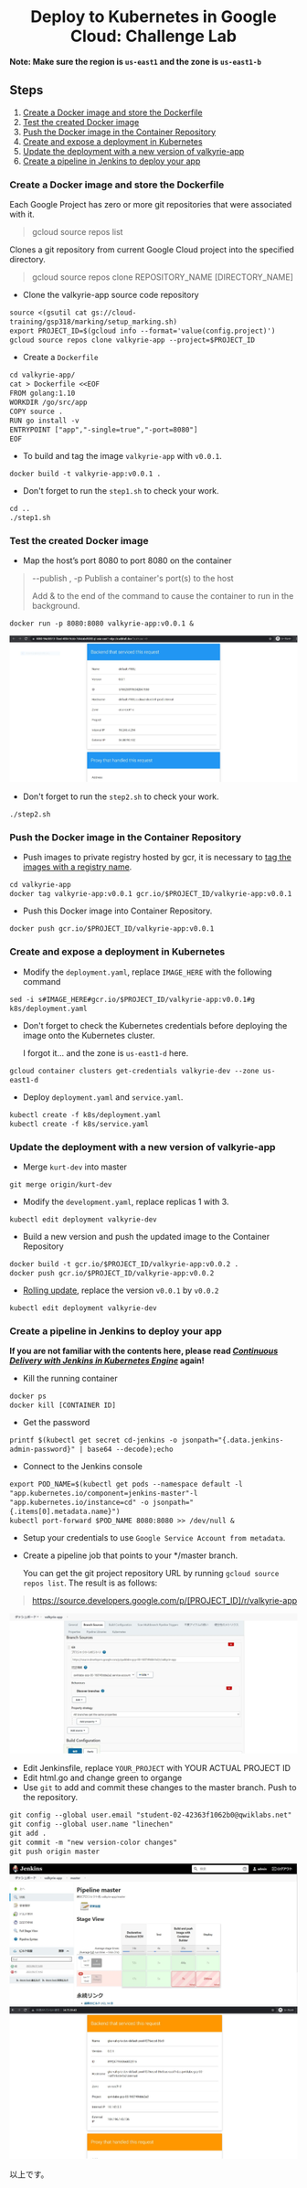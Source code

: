 <h1 align='center'>Deploy to Kubernetes in Google Cloud: Challenge Lab</h1>

<strong>Note: Make sure the region is `us-east1` and the zone is `us-east1-b`</strong>

<h2> Steps </h2>

1. [Create a Docker image and store the Dockerfile](#1)
1. [Test the created Docker image](#2)
1. [Push the Docker image in the Container Repository](#3)
1. [Create and expose a deployment in Kubernetes](#4)
1. [Update the deployment with a new version of valkyrie-app](#5)
1. [Create a pipeline in Jenkins to deploy your app](#6)

<h3 id=1>Create a Docker image and store the Dockerfile</h3>

Each Google Project has zero or more git repositories that were associated with it.
> gcloud source repos list

Clones a git repository from current Google Cloud project into the specified directory.
> gcloud source repos clone REPOSITORY_NAME [DIRECTORY_NAME]

* Clone the valkyrie-app source code repository
```
source <(gsutil cat gs://cloud-training/gsp318/marking/setup_marking.sh)
export PROJECT_ID=$(gcloud info --format='value(config.project)')
gcloud source repos clone valkyrie-app --project=$PROJECT_ID
```

* Create a `Dockerfile`
```
cd valkyrie-app/
cat > Dockerfile <<EOF
FROM golang:1.10
WORKDIR /go/src/app
COPY source .
RUN go install -v
ENTRYPOINT ["app","-single=true","-port=8080"]
EOF
```

* To build and tag the image `valkyrie-app` with `v0.0.1`.
```
docker build -t valkyrie-app:v0.0.1 .
```

* Don't forget to run the `step1.sh` to check your work. 
```
cd ..
./step1.sh
```

<h3 id=2>Test the created Docker image</h3>

* Map the host’s port 8080 to port 8080 on the container
> --publish , -p		Publish a container's port(s) to the host
>
>  Add & to the end of the command to cause the container to run in the background.

```
docker run -p 8080:8080 valkyrie-app:v0.0.1 &
```
![Here is result shown in Step 2](./image/0616_step2.JPG)

* Don't forget to run the `step2.sh` to check your work. 
```
./step2.sh
```

<h3 id=3>Push the Docker image in the Container Repository</h3>

* Push images to private registry hosted by gcr, it is necessary to [tag the images with a registry name](https://cloud.google.com/container-registry/docs/pushing-and-pulling#tag).

```
cd valkyrie-app
docker tag valkyrie-app:v0.0.1 gcr.io/$PROJECT_ID/valkyrie-app:v0.0.1
```

* Push this Docker image into Container Repository.
```
docker push gcr.io/$PROJECT_ID/valkyrie-app:v0.0.1
```

<h3 id=4>Create and expose a deployment in Kubernetes</h3>

* Modify the `deployment.yaml`, replace `IMAGE_HERE` with the following command
```
sed -i s#IMAGE_HERE#gcr.io/$PROJECT_ID/valkyrie-app:v0.0.1#g k8s/deployment.yaml
```

* Don't forget to check the Kubernetes credentials before deploying the image onto the Kubernetes cluster.

  I forgot it... and the zone is `us-east1-d` here.
```
gcloud container clusters get-credentials valkyrie-dev --zone us-east1-d
```

* Deploy `deployment.yaml` and `service.yaml`.
```
kubectl create -f k8s/deployment.yaml
kubectl create -f k8s/service.yaml
```

<h3 id=5>Update the deployment with a new version of valkyrie-app</h3>

* Merge `kurt-dev` into master
```
git merge origin/kurt-dev
```

* Modify the `development.yaml`, replace replicas 1 with 3.
```
kubectl edit deployment valkyrie-dev
```

* Build a new version and push the updated image to the Container Repository
```
docker build -t gcr.io/$PROJECT_ID/valkyrie-app:v0.0.2 .
docker push gcr.io/$PROJECT_ID/valkyrie-app:v0.0.2
```

* [Rolling update](../../../GCP_Notes/blue-green%20deployment%2C%20rolling%20update%20and%20canary%20deployment.md), replace the version `v0.0.1` by `v0.0.2`
```
kubectl edit deployment valkyrie-dev
```
<h3 id=6>Create a pipeline in Jenkins to deploy your app</h3>

<strong>If you are not familiar with the contents here, please read *[Continuous Delivery with Jenkins in Kubernetes Engine](https://google.qwiklabs.com/focuses/1104?parent=catalog)* again!</strong>

* Kill the running container
```
docker ps
docker kill [CONTAINER ID]
```

* Get the password
```
printf $(kubectl get secret cd-jenkins -o jsonpath="{.data.jenkins-admin-password}" | base64 --decode);echo
```

* Connect to the Jenkins console
```
export POD_NAME=$(kubectl get pods --namespace default -l "app.kubernetes.io/component=jenkins-master"-l "app.kubernetes.io/instance=cd" -o jsonpath="{.items[0].metadata.name}")
kubectl port-forward $POD_NAME 8080:8080 >> /dev/null &
```

* Setup your credentials to use `Google Service Account from metadata`.

* Create a pipeline job that points to your \*/master branch. 
  
  You can get the git project repository URL by running `gcloud source repos list`. The result is as follows:
> https://source.developers.google.com/p/[PROJECT_ID]/r/valkyrie-app

![Create a pipeline job](./image/0617_step6_1.JPG)


* Edit Jenkinsfile, replace `YOUR_PROJECT` with YOUR ACTUAL PROJECT ID
* Edit html.go and change green to organge
* Use `git` to add and commit these changes to the master branch. Push to the  repository.
```
git config --global user.email "student-02-42363f1062b0@qwiklabs.net"
git config --global user.name "linechen"
git add .
git commit -m "new version-color changes"
git push origin master
```
![here in the result1-Jenkins](./image/0617_step6_2.JPG)
![here is the result-color changes](./image/0617_step6_3.JPG)

以上です。
